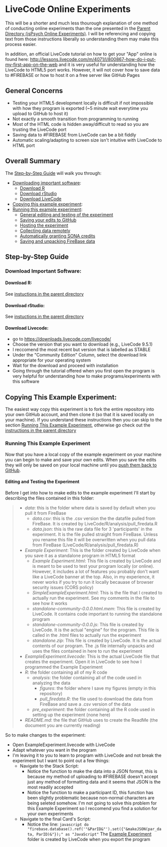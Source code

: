 # LiveCode Online Experiments

This will be a shorter and much less thourough explanation of one method of conducting online experiments than the one presented in the [Parent Directory (jsPsych Online Experiments)](https://github.com/SmithBradleyC/jsPsych_Online_Experiments). I will be referencing and copying text from those instructions liberally so understanding them may make this process easier.

In addition, an official LiveCode tutorial on how to get your "App" online is found here: http://lessons.livecode.com/m/4071/l/800867-how-do-i-put-my-first-app-on-the-web and it is very useful for understanding how the LiveCode to HTML5 port works. However, it will not cover how to save data to #FIREBASE or how to host it on a free server like GitHub Pages

## General Concerns

- Testing your HTML5 development locally is difficult if not impossible with how they program is exported (~5 minute wait everytime you upload to GitHub to host it)
- Not exactly a smooth transition from programming to running
- Most of the HTML code is hidden away/difficult to read so you are trusting the LiveCode port
- Saving data to #FIREBASE from LiveCode can be a bit fiddly
- Automatic scaling/adapting to screen size isn't intuitive with LiveCode to HTML port

## Overall Summary

The [Step-by-Step Guide](#step-by-step-guide) will walk you through:
- [Downloading important software](#download-important-software):
  - [Download R](#download-r)
  - [Download rStudio](#download-rstudio)
  - [Download LiveCode](#download-livecode)
- [Copying this example experiment](#copying-this-example-experiment):
- [Running this example experiment](#running-this-example-experiment):
  - [General editing and testing of the experiment](#editing-and-testing-the-experiment)
  - [Saving your edits to GitHub](#saving-edits-to-github)
  - [Hosting the experiment](#hosting-the-experiment)
  - [Collecting data remotely](#collecting-the-data-remotely)
  - [Automatically granting SONA credits](#crediting-sona-participants)
  - [Saving and unpacking FireBase data](#saving-and-unpacking-firebase-data)
  
## Step-by-Step Guide

### Download Important Software:

#### Download R:

See [instuctions in the parent directory](https://github.com/SmithBradleyC/jsPsych_Online_Experiments#download-r)

#### Download rStudio:

See [instuctions in the parent directory](https://github.com/SmithBradleyC/jsPsych_Online_Experiments#download-rstudio)

#### Download Livecode:

- go to https://downloads.livecode.com/livecode/
- Choose the version that you want to download (e.g., LiveCode 9.5.1)
- I reccomend the most recent but version that is labelled as STABLE
- Under the "Community Edition" Column, select the download link appropriate for your operating system
- Wait for the download and proceed with installation
- Going through the tutorial offered when you first open the program is very helpful for understanding how to make programs/experiments with this software

## Copying This Example Experiment:

The easiest way copy this experiment is to fork the entire repository into your own GitHub account, and then clone it (so that it is saved locally on your machine). If you understand these instructions then you can skip to the section [Running This Example Experiment](#running-this-example-experiment), otherwise go check out the [instructions in the parent directory](https://github.com/SmithBradleyC/jsPsych_Online_Experiments#download-rstudio#copying-this-example-experiment)

### Running This Example Experiment

Now that you have a local copy of the example experiment on your machine you can begin to make and save your own edits. When you save the edits they will only be saved on your local machine until you [push them back to GitHub](#saving-edits-to-github).

#### Editing and Testing the Experiment

Before I get into how to make edits to the example experiment I'll start by describing the files contained in this folder:
>  - *data*: this is the folder where data is saved by default when you pull it from FireBase
>    - *data.csv*: this is the .csv version the the datafile pulled from FireBase. It is created by LiveCode/R/analysis/pull_firedata.R
>    - *data.json*: this is the raw data file for 3 'participants' in the experiment. It is the file pulled straight from FireBase. Unless you rename this file it will be overwritten when you pull data from FireBase (LiveCode/R/analysis/pull_firedata.R)
>  - *Example Experiment*: This is the folder created by LiveCode when you save it as a standalone program in HTML5 format
>    - *Example Experiment.html*: This file is created by LiveCode and is meant to be used to test your program locally (or online). However, it includes a lot of features you probably don't want like a LiveCode banner at the top. Also, in my experience, it never works if you try to run it locally becauase of browser security issues (CORS policy)
>    - *SimpleExampleExperiment.html*: This is the file that I created to actually run the experiment. See my comments in the file to see how it works
>    - *standalone-community-0.0.0.html.mem*: This file is created by LiveCode. It contains code important to running the standalone program
>    - *standalone-community-0.0.0.js*: This file is created by LiveCode. It is the actual "engine" for the program. This file is called in the .html files to actually run the experiment
>    - *standalone.zip*: This file is created by LiveCode. It is the actual contents of our program. The .js file internally unpacks and uses the files contained in here to run the experiment
>  - *ExampleExperiment.livecode*: This is the actual LiveCode file that creates the experiment. Open it in LiveCode to see how I programmed the Example Experiment
>  - *R*: the folder containing all of my R code
>    - *analysis*: the folder containing all of the code used in analyzing the data
>      - *figures*: the folder where I save my figures (empty in this repository)
>      - *pull_firedata.R*: the file used to download the data from FireBase and save a .csv version of the data
>    - *pre_experiment*: the folder containing all the R code used in setting up the experiment (none here)
>  - *README.md*: the file that GitHub uses to create the ReadMe (the document you are currently reading)
 
So to make changes to the experiment:
- Open ExampleExperiment.livecode with LiveCode
- Adapt whatever you want in the program
- I'm leaving it to you to learn to program with LiveCode and not break the experiment but I want to point out a few things:
  - Navigate to the Stack Script:
    - Notice the function to make the data into a JSON format, this is because my method of uploading to #FIREBASE doesn't accept just any method of formatting data and it seems that JSON is the most readily accepted
    - Notice the function to make a participant ID, this function has been slightly problematic because non-normal characters are being seleted somehow. I'm not going to solve this problem for this Example Experiment so I reccomend you find a solution for your own experiments
  - Navigate to the final Card's Script:
    - Notice the line: `javascript do "firebase.database().ref('"&ParID&"').set({"&makeJSON(par_data, ParID)&"});" as "JavaScript"`
The [Example Experiment](Example%20Experiment) folder is created by LiveCode when you export the program 